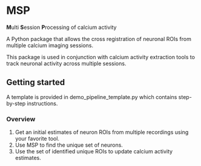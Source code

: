 # MSP
**M**ulti **S**ession **P**rocessing of calcium activity 

A Python package that allows the cross registration of neuronal ROIs from multiple calcium imaging sessions.

This package is used in conjunction with calcium activity extraction tools to track neuronal activity across multiple sessions. 

## Getting started

A template is provided in demo_pipeline_template.py which contains step-by-step instructions.

### Overview 
1. Get an initial estimates of neuron ROIs from multiple recordings using your favorite tool.
2. Use MSP to find the unique set of neurons.
3. Use the set of identified unique ROIs to update calcium activity estimates.